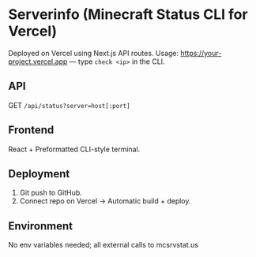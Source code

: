 # Serverinfo (Minecraft Status CLI for Vercel)

Deployed on Vercel using Next.js API routes.
Usage: https://your-project.vercel.app — type `check <ip>` in the CLI.

## API
GET `/api/status?server=host[:port]`

## Frontend
React + Preformatted CLI-style terminal.

## Deployment
1. Git push to GitHub.
2. Connect repo on Vercel → Automatic build + deploy.

## Environment
No env variables needed; all external calls to mcsrvstat.us
